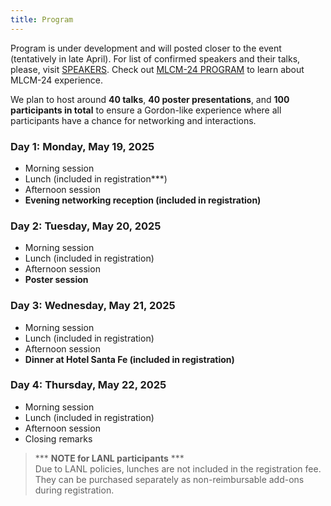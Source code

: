 ```yaml
---
title: Program
---
```


Program is under development and will posted closer to the event (tentatively in late April).
For list of confirmed speakers and their talks, please, visit [SPEAKERS](/speakers). Check out [MLCM-24 PROGRAM](https://mlcm-25.github.io/mlcm-24/program) to learn about MLCM-24 experience.


We plan to host around **40 talks**, **40 poster presentations**, and **100 participants in total** to ensure a Gordon-like experience where all participants have a chance for networking and interactions.  

### Day 1: Monday, May 19, 2025  
- Morning session  
- Lunch (included in registration***)  
- Afternoon session  
- **Evening networking reception (included in registration)**  

### Day 2: Tuesday, May 20, 2025  
- Morning session  
- Lunch (included in registration)  
- Afternoon session  
- **Poster session**  


### Day 3: Wednesday, May 21, 2025  
- Morning session  
- Lunch (included in registration)  
- Afternoon session  
- **Dinner at Hotel Santa Fe (included in registration)**  


### Day 4: Thursday, May 22, 2025  
- Morning session  
- Lunch (included in registration)  
- Afternoon session  
- Closing remarks

> *** **NOTE for LANL participants** ***  
> Due to LANL policies, lunches are not included in the registration fee. They can be purchased separately as non-reimbursable add-ons during registration.